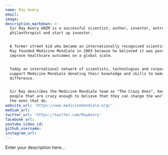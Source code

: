 ```yaml
---
name: Ray Avery
email:
image:
description_markdown: >-
  Sir Ray Avery GNZM is a successful scientist, author, inventor, entrepreneur,
  philanthropist and start up investor.


  A former street kid who became an internationally recognised scientist, Sir
  Ray founded Medicine Mondiale in 2003 because he believed it was possible to
  improve healthcare outcomes on a global scale.


  Today an international network of scientists, technologies and corporations
  support Medicine Mondiale donating their knowledge and skills to make a
  difference.


  Sir Ray describes the Medicine Mondiale team as "The Crazy Ones", because the
  people that are crazy enough to believe that they can change the world, are
  the ones that do.
website_url: 'https://www.medicinemondiale.org/'
medium_url:
twitter_url: 'https://twitter.com/RayAvery'
facebook_url:
youtube_video_id:
github_username:
instagram_url:
---
```


Enter your description here...
